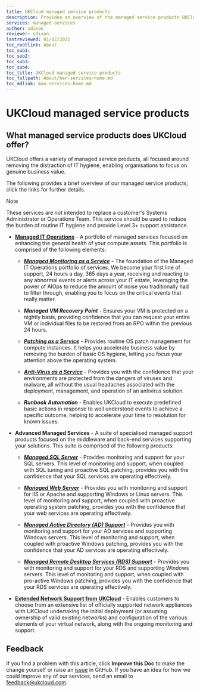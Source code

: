 ```yaml
---
title: UKCloud managed service products
description: Provides an overview of the managed service products UKCloud provides
services: managed-services
author: sdixon
reviewer: sdixon
lastreviewed: 01/02/2021
toc_rootlink: About
toc_sub1: 
toc_sub2:
toc_sub3:
toc_sub4:
toc_title: UKCloud managed service products
toc_fullpath: About/man-services-home.md
toc_mdlink: man-services-home.md
---
```


# UKCloud managed service products

## What managed service products does UKCloud offer?

UKCloud offers a variety of managed service products, all focused around removing the distraction of IT hygiene, enabling organisations to focus on genuine business value.

The following provides a brief overview of our managed service products; click the links for further details.

> [!NOTE]
> These services are not intended to replace a customer's Systems Administrator or Operations Team. This service should be used to reduce the burden of routine IT hygiene and provide Level 3+ support assistance.

- [**Managed IT Operations**](man-sd-managed-it-ops.md) - A portfolio of managed services focused on enhancing the general health of your compute assets. This portfolio is comprised of the following elements:
  
  - [**_Managed Monitoring as a Service_**](man-monitoring-sco.md) - The foundation of the Managed IT Operations portfolio of services. We become your first line of support, 24 hours a day, 365 days a year, receiving and reacting to any abnormal events or alerts across your IT estate, leveraging the power of AIOps to reduce the amount of noise you traditionally had to filter through, enabling you to focus on the critical events that really matter.

  - **_Managed VM Recovery Point_** - Ensures your VM is protected on a nightly basis, providing confidence that you can request your entire VM or individual files to be restored from an RPO within the previous 24 hours.

  - [**_Patching as a Service_**](man-patching-sco.md) - Provides routine OS patch management for compute instances. It helps you accelerate business value by removing the burden of basic OS hygiene, letting you focus your attention above the operating system.

  - [**_Anti-Virus as a Service_**](man-antivirus-sco.md) - Provides you with the confidence that your environments are protected from the dangers of viruses and malware, all without the usual headaches associated with the deployment, management, and operation of an antivirus solution.

  - ***Runbook Automation*** - Enables UKCloud to execute predefined basic actions in response to well understood events to achieve a specific outcome, helping to accelerate your time to resolution for known issues.

- **Advanced Managed Services** - A suite of specialised managed support products focused on the middleware and back-end services supporting your solutions. This suite is comprised of the following products:

  - [**_Managed SQL Server_**](man-sd-sqlserver.md) - Provides monitoring and support for your SQL servers. This level of monitoring and support, when coupled with SQL tuning and proactive SQL patching, provides you with the confidence that your SQL services are operating effectively.

  - [**_Managed Web Server_**](man-sd-webserver.md) - Provides you with monitoring and support for IIS or Apache and supporting Windows or Linux servers. This level of monitoring and support, when coupled with proactive operating system patching, provides you with the confidence that your web services are operating effectively.

  - [**_Managed Active Directory (AD) Support_**](man-sd-ad.md) - Provides you with monitoring and support for your AD services and supporting Windows servers. This level of monitoring and support, when coupled with proactive Windows patching, provides you with the confidence that your AD services are operating effectively.

  - [**_Managed Remote Desktop Services (RDS) Support_**](man-sd-rds.md) - Provides you with monitoring and support for your RDS and supporting Windows servers. This level of monitoring and support, when coupled with pro-active Windows patching, provides you with the confidence that your RDS services are operating effectively.

- [**Extended Network Support from UKCloud**](man-sd-network.md) - Enables customers to choose from an extensive list of officially supported network appliances with UKCloud undertaking the initial deployment (or assuming ownership of valid existing networks) and configuration of the various elements of your virtual network, along with the ongoing monitoring and support.

## Feedback

If you find a problem with this article, click **Improve this Doc** to make the change yourself or raise an [issue](https://github.com/UKCloud/documentation/issues) in GitHub. If you have an idea for how we could improve any of our services, send an email to <feedback@ukcloud.com>.
